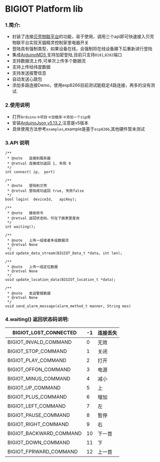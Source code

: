 # BIGIOT Platform lib
### 1.简介:
* 封装了连接[贝壳物联平台](https://www.bigiot.net)的功能，易于使用，调用三个api即可快速接入贝壳物联平台实现天猫精灵控制家里电器开关
* 登陆具有强制类型，如果设备在线，会强制将在线设备踢下后重新进行登陆
* 集成[ArduinoMD5](https://github.com/tzikis/ArduinoMD5/),支持加密登陆,目前只支持`8181`,`8282`端口
* 支持数据流上传,可单次上传多个数据流
* 支持上传经纬度数据
* 支持发送报警信息
* 自动发送心跳包
* 添加多路连接Demo，使用esp8266目前测试能稳定4路连接，再多的没有测试.
 

### 2.使用说明
* 打开`Arduino`->`项目`->`加载库`->`添加一个zip库`
* 安装[ArduinoJson v5.13.2](https://github.com/bblanchon/ArduinoJson/releases/tag/v5.13.2),注意是v5版本
* 具体使用方法参考`examples`,example是基于`esp8266`,其他硬件暂未测试

### 3.API 说明
```
/** 
 * @note   连接到服务器
 * @retval 连接成功返回 1, 失败 0
 */
int connect( ip,  port)
```

```
/** 
 * @note   登陆到贝壳
 * @retval 登陆成功返回 true, 失败false
 */
bool login(  deviceId,   apiKey);
```

```
/** 
 * @note   接收命令
 * @retval 返回状态码，可在下面表里查询
 */
int waiting();
```


```
/** 
 * @note   上传一组或者多组数据流
 * @retval None
 */
void update_data_stream(BIGIOT_Data_t *data, int len);
```



```
/** 
 * @note   上传一组定位数据
 * @retval None
 */
void update_location_data(BIGIOT_location_t *data);
```

```
/** 
 * @note   发送警报数据 
 * @retval None
 */
void send_alarm_message(alarm_method_t manner, String mes)
```


### 4.waiting() 返回状态码说明:
| BIGIOT_LOST_CONNECTED |-1 |连接丢失|
|------------|--------- |--------   |
| BIGIOT_INVALD_COMMAND | 0 | 无效  |
| BIGIOT_STOP_COMMAND   | 1 | 关闭  |
| BIGIOT_PLAY_COMMAND   | 2 | 打开  |
| BIGIOT_OFFON_COMMAND  | 3 | 电源  | 
| BIGIOT_MINUS_COMMAND  | 4 | 减小  | 
| BIGIOT_UP_COMMAND     | 5 | 上    | 
| BIGIOT_PLUS_COMMAND   | 6 | 增加  |  
| BIGIOT_LEFT_COMMAND   | 7 | 左    | 
| BIGIOT_PAUSE_COMMAND  | 8 | 暂停  | 
| BIGIOT_RIGHT_COMMAND  | 9 | 右    | 
| BIGIOT_BACKWARD_COMMAND| 10| 下一首| 
| BIGIOT_DOWN_COMMAND   | 11| 下    | 
| BIGIOT_FPRWARD_COMMAND| 12| 上一首| 


